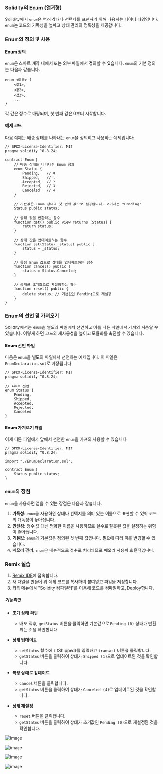 ### Solidity의 Enum (열거형)

Solidity에서 `enum`은 여러 상태나 선택지를 표현하기 위해 사용되는 데이터 타입입니다.
`enum`는 코드의 가독성을 높이고 상태 관리의 명확성을 제공합니다.

### Enum의 정의 및 사용

#### Enum 정의

`enum`은 스마트 계약 내에서 또는 외부 파일에서 정의할 수 있습니다. `enum`의 기본 정의는 다음과 같습니다.

```solidity
enum <이름> {
    <값1>,
    <값2>,
    <값3>,
    ...
}
```

각 값은 정수로 매핑되며, 첫 번째 값은 0부터 시작합니다.

#### 예제 코드

다음 예제는 배송 상태를 나타내는 `enum`을 정의하고 사용하는 예제입니다:

```solidity
// SPDX-License-Identifier: MIT
pragma solidity ^0.8.24;

contract Enum {
    // 배송 상태를 나타내는 Enum 정의
    enum Status {
        Pending,   // 0
        Shipped,   // 1
        Accepted,  // 2
        Rejected,  // 3
        Canceled   // 4
    }

    // 기본값은 Enum 정의의 첫 번째 값으로 설정됩니다. 여기서는 "Pending"
    Status public status;

    // 상태 값을 반환하는 함수
    function get() public view returns (Status) {
        return status;
    }

    // 상태 값을 업데이트하는 함수
    function set(Status _status) public {
        status = _status;
    }

    // 특정 Enum 값으로 상태를 업데이트하는 함수
    function cancel() public {
        status = Status.Canceled;
    }

    // 상태를 초기값으로 재설정하는 함수
    function reset() public {
        delete status; // 기본값인 Pending으로 재설정
    }
}
```

### Enum의 선언 및 가져오기

Solidity에서는 `enum`을 별도의 파일에서 선언하고 이를 다른 파일에서 가져와 사용할 수 있습니다. 이렇게 하면 코드의 재사용성을 높이고 모듈화를 촉진할 수 있습니다.

#### Enum 선언 파일

다음은 `enum`을 별도의 파일에서 선언하는 예제입니다. 이 파일은 `EnumDeclaration.sol`로 저장됩니다.

```solidity
// SPDX-License-Identifier: MIT
pragma solidity ^0.8.24;

// Enum 선언
enum Status {
    Pending,
    Shipped,
    Accepted,
    Rejected,
    Canceled
}
```

#### Enum 가져오기 파일

이제 다른 파일에서 앞에서 선언한 `enum`을 가져와 사용할 수 있습니다.

```solidity
// SPDX-License-Identifier: MIT
pragma solidity ^0.8.24;

import "./EnumDeclaration.sol";

contract Enum {
    Status public status;
}
```

### `enum`의 장점

`enum`을 사용하면 얻을 수 있는 장점은 다음과 같습니다.

1. **가독성**: `enum`을 사용하면 상태나 선택지를 의미 있는 이름으로 표현할 수 있어 코드의 가독성이 높아집니다.
2. **안전성**: 정수 값 대신 명확한 이름을 사용하므로 실수로 잘못된 값을 설정하는 위험이 줄어듭니다.
3. **기본값**: `enum`의 기본값은 정의된 첫 번째 값입니다. 필요에 따라 이를 변경할 수 있습니다.
4. **메모리 관리**: `enum`은 내부적으로 정수로 처리되므로 메모리 사용이 효율적입니다.

### Remix 실습

1. [Remix IDE](https://remix.ethereum.org/)에 접속합니다.
2. 새 파일을 만들어 위 예제 코드를 복사하여 붙여넣고 파일을 저장합니다.
3. 좌측 메뉴에서 "Solidity 컴파일러"를 이용해 코드를 컴파일하고, Deploy합니다.

##### 기능확인

- **초기 상태 확인**
    - 배포 직후, `getStatus` 버튼을 클릭하면 기본값으로 `Pending (0)` 상태가 반환되는 것을 확인합니다.

- **상태 업데이트**
    - `setStatus` 함수에 `1` (Shipped)를 입력하고 `transact` 버튼을 클릭합니다.
    - `getStatus` 버튼을 클릭하여 상태가 `Shipped (1)`으로 업데이트된 것을 확인합니다.

- **특정 상태로 업데이트**
    - `cancel` 버튼을 클릭합니다.
    - `getStatus` 버튼을 클릭하여 상태가 `Canceled (4)`로 업데이트된 것을 확인합니다.

- **상태 재설정**
    - `reset` 버튼을 클릭합니다.
    - `getStatus` 버튼을 클릭하여 상태가 초기값인 `Pending (0)`으로 재설정된 것을 확인합니다.

![image](https://github.com/Joon2000/Solidity-modules/assets/69339099/5a021570-5abe-4eae-a181-147641783524)

![image](https://github.com/Joon2000/Solidity-modules/assets/69339099/77b1aaea-59fe-4531-baad-e1c4756b4460)

![image](https://github.com/Joon2000/Solidity-modules/assets/69339099/d7b6b3da-b2c1-46be-8ac3-2bfdcedefd4f)

![image](https://github.com/Joon2000/Solidity-modules/assets/69339099/da6fbfa6-db52-4069-a271-5da3871d3968)





